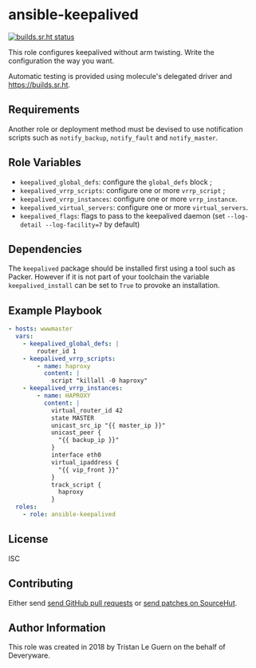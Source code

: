 # ansible-keepalived

[![builds.sr.ht status](https://builds.sr.ht/~tleguern/ansible-role-keepalived.svg)](https://builds.sr.ht/~tleguern/ansible-role-keepalived?)

This role configures keepalived without arm twisting. Write the configuration the way you want.

Automatic testing is provided using molecule's delegated driver and <https://builds.sr.ht>.

## Requirements

Another role or deployment method must be devised to use notification scripts such as `notify_backup`, `notify_fault` and `notify_master`.

## Role Variables

* `keepalived_global_defs`: configure the `global_defs` block ;
* `keepalived_vrrp_scripts`: configure one or more `vrrp_script` ;
* `keepalived_vrrp_instances`: configure one or more `vrrp_instance`.
* `keepalived_virtual_servers`: configure one or more `virtual_servers`.
* `keepalived_flags`: flags to pass to the keepalived daemon (set `--log-detail --log-facility=7` by default)

## Dependencies

The `keepalived` package should be installed first using a tool such as Packer.
However if it is not part of your toolchain the variable `keepalived_install` can be set to `True` to provoke an installation.

## Example Playbook

```yaml
- hosts: wwwmaster
  vars:
    - keepalived_global_defs: |
        router_id 1
    - keepalived_vrrp_scripts:
        - name: haproxy
          content: |
            script "killall -0 haproxy"
    - keepalived_vrrp_instances:
        - name: HAPROXY
          content: |
            virtual_router_id 42
            state MASTER
            unicast_src_ip "{{ master_ip }}"
            unicast_peer {
              "{{ backup_ip }}"
            }
            interface eth0
            virtual_ipaddress {
              "{{ vip_front }}"
            }
            track_script {
              haproxy
            }
  roles:
    - role: ansible-keepalived
```

## License

ISC

## Contributing

Either send [send GitHub pull requests](https://github.com/tleguern/ansible-role-keepalived) or [send patches on SourceHut](https://lists.sr.ht/~tleguern/misc).

## Author Information

This role was created in 2018 by Tristan Le Guern on the behalf of Deveryware.
